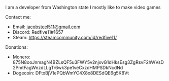 I am a developer from Washington state
I mostly like to make video games

Contact me:
- Email: jacobsteel511@gmail.com
- Discord: Redfive11#1657
- Steam: https://steamcommunity.com/id/redfive11/

Donations:
- Monero: 875N8ooJnmagN4BZLsQF5u3FWY5v2njxvG1dHksEsg3ZgRsvF2hWVsD2PmtFagWnzdLLgTr6wk3pe1veCxzdHMPSDkNcdNd
- Dogecoin: DFtxBjV1ePQbWmYC4X8x8DESdQE6g5K8Vt
